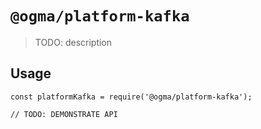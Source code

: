 # `@ogma/platform-kafka`

> TODO: description

## Usage

```
const platformKafka = require('@ogma/platform-kafka');

// TODO: DEMONSTRATE API
```
